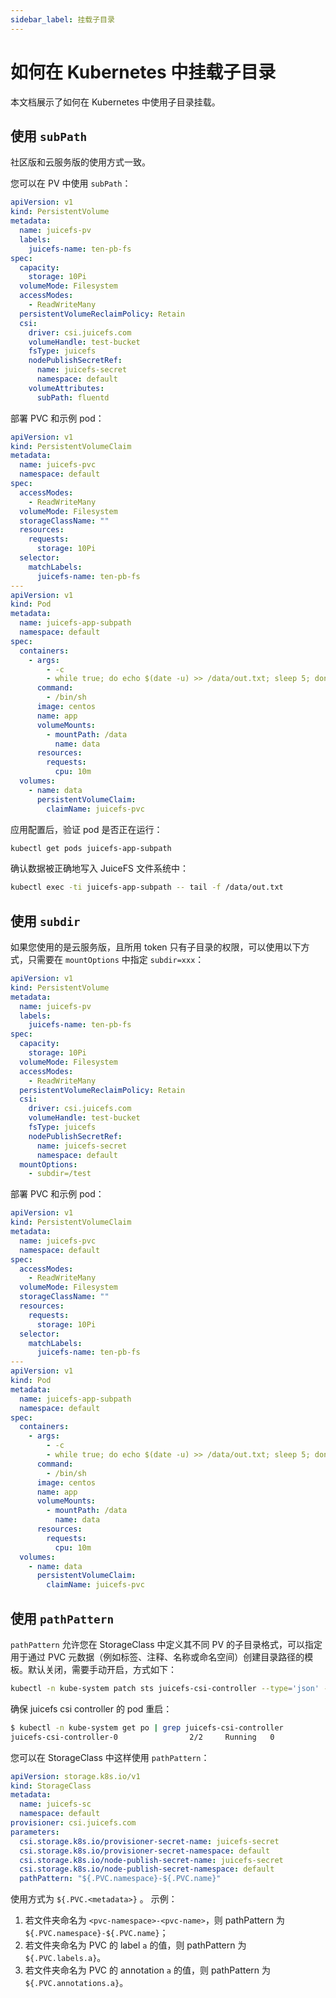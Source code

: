 ```yaml
---
sidebar_label: 挂载子目录
---
```


# 如何在 Kubernetes 中挂载子目录

本文档展示了如何在 Kubernetes 中使用子目录挂载。

## 使用 `subPath`

社区版和云服务版的使用方式一致。

您可以在 PV 中使用 `subPath`：

```yaml
apiVersion: v1
kind: PersistentVolume
metadata:
  name: juicefs-pv
  labels:
    juicefs-name: ten-pb-fs
spec:
  capacity:
    storage: 10Pi
  volumeMode: Filesystem
  accessModes:
    - ReadWriteMany
  persistentVolumeReclaimPolicy: Retain
  csi:
    driver: csi.juicefs.com
    volumeHandle: test-bucket
    fsType: juicefs
    nodePublishSecretRef:
      name: juicefs-secret
      namespace: default
    volumeAttributes:
      subPath: fluentd
```

部署 PVC 和示例 pod：

```yaml
apiVersion: v1
kind: PersistentVolumeClaim
metadata:
  name: juicefs-pvc
  namespace: default
spec:
  accessModes:
    - ReadWriteMany
  volumeMode: Filesystem
  storageClassName: ""
  resources:
    requests:
      storage: 10Pi
  selector:
    matchLabels:
      juicefs-name: ten-pb-fs
---
apiVersion: v1
kind: Pod
metadata:
  name: juicefs-app-subpath
  namespace: default
spec:
  containers:
    - args:
        - -c
        - while true; do echo $(date -u) >> /data/out.txt; sleep 5; done
      command:
        - /bin/sh
      image: centos
      name: app
      volumeMounts:
        - mountPath: /data
          name: data
      resources:
        requests:
          cpu: 10m
  volumes:
    - name: data
      persistentVolumeClaim:
        claimName: juicefs-pvc
```

应用配置后，验证 pod 是否正在运行：

```sh
kubectl get pods juicefs-app-subpath
```

确认数据被正确地写入 JuiceFS 文件系统中：

```sh
kubectl exec -ti juicefs-app-subpath -- tail -f /data/out.txt
```

## 使用 `subdir`

如果您使用的是云服务版，且所用 token 只有子目录的权限，可以使用以下方式，只需要在 `mountOptions` 中指定 `subdir=xxx`：

```yaml
apiVersion: v1
kind: PersistentVolume
metadata:
  name: juicefs-pv
  labels:
    juicefs-name: ten-pb-fs
spec:
  capacity:
    storage: 10Pi
  volumeMode: Filesystem
  accessModes:
    - ReadWriteMany
  persistentVolumeReclaimPolicy: Retain
  csi:
    driver: csi.juicefs.com
    volumeHandle: test-bucket
    fsType: juicefs
    nodePublishSecretRef:
      name: juicefs-secret
      namespace: default
  mountOptions:
    - subdir=/test
```

部署 PVC 和示例 pod：

```yaml
apiVersion: v1
kind: PersistentVolumeClaim
metadata:
  name: juicefs-pvc
  namespace: default
spec:
  accessModes:
    - ReadWriteMany
  volumeMode: Filesystem
  storageClassName: ""
  resources:
    requests:
      storage: 10Pi
  selector:
    matchLabels:
      juicefs-name: ten-pb-fs
---
apiVersion: v1
kind: Pod
metadata:
  name: juicefs-app-subpath
  namespace: default
spec:
  containers:
    - args:
        - -c
        - while true; do echo $(date -u) >> /data/out.txt; sleep 5; done
      command:
        - /bin/sh
      image: centos
      name: app
      volumeMounts:
        - mountPath: /data
          name: data
      resources:
        requests:
          cpu: 10m
  volumes:
    - name: data
      persistentVolumeClaim:
        claimName: juicefs-pvc
```

## 使用 `pathPattern`

`pathPattern` 允许您在 StorageClass 中定义其不同 PV 的子目录格式，可以指定用于通过 PVC 元数据（例如标签、注释、名称或命名空间）创建目录路径的模板。默认关闭，需要手动开启，方式如下：

```bash
kubectl -n kube-system patch sts juicefs-csi-controller --type='json' -p='[{"op": "remove", "path": "/spec/template/spec/containers/1"}, {"op": "replace", "path": "/spec/template/spec/containers/0/args", "value":["--endpoint=$(CSI_ENDPOINT)", "--logtostderr", "--nodeid=$(NODE_NAME)", "--v=5", "--provisioner=true"]}]'
```

确保 juicefs csi controller 的 pod 重启：
```bash
$ kubectl -n kube-system get po | grep juicefs-csi-controller
juicefs-csi-controller-0                2/2     Running   0                24m
```

您可以在 StorageClass 中这样使用 `pathPattern`：

```yaml
apiVersion: storage.k8s.io/v1
kind: StorageClass
metadata:
  name: juicefs-sc
  namespace: default
provisioner: csi.juicefs.com
parameters:
  csi.storage.k8s.io/provisioner-secret-name: juicefs-secret
  csi.storage.k8s.io/provisioner-secret-namespace: default
  csi.storage.k8s.io/node-publish-secret-name: juicefs-secret
  csi.storage.k8s.io/node-publish-secret-namespace: default
  pathPattern: "${.PVC.namespace}-${.PVC.name}"
```

使用方式为 `${.PVC.<metadata>}` 。 示例：
1. 若文件夹命名为 `<pvc-namespace>-<pvc-name>`，则 pathPattern 为 `${.PVC.namespace}-${.PVC.name}`；
2. 若文件夹命名为 PVC 的 label `a` 的值，则 pathPattern 为`${.PVC.labels.a}`。
3. 若文件夹命名为 PVC 的 annotation `a` 的值，则 pathPattern 为`${.PVC.annotations.a}`。
